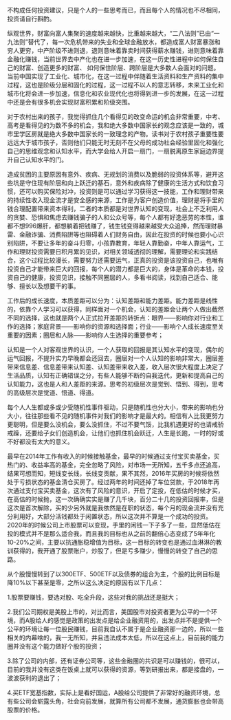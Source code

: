 

不构成任何投资建议，只是个人的一些思考而已，而且每个人的情况也不尽相同，投资请自行斟酌。

纵观世界，财富向富人集聚的速度越来越快，比重越来越大，“二八法则”已由“一九法则”替代了，每一次危机带来的失业和全球金融放水，都造成富人财富暴涨和穷人更穷，中产阶级不进则退，退则意味着靠卖时间获得薪水赚钱，进则意味着靠金融化赚钱，当前世界去中产化也在进一步加速，在这一历史性进程中如何保住自己的财富、创造更多的财富、 如何保住阶层、跨阶层是大多数人会面对的问题。当前中国实现了工业化、城市化，在这一过程中伴随着生活资料和生产资料的集中过程，这也是阶级分层和固化的过程，这一过程不以人的意志转移，未来工业化和城市化将会进一步加速，信息化和农业现代化也将得到进一步的发展，在这一过程中还是会有很多机会实现财富积累和阶级突围。

对于农村出来的孩子，我觉得抓住几个看得见的改变命运的机会非常重要，中考、高考是看得见的为数不多的机会，我和绝大多数中国家长的观念应该是一致的，城市里学区房就是绝大多数中国家长的一致理念的产物。读书对于农村孩子重要性要远远大于城市孩子，否则他们只能无时无刻不在父母的成功社会经验里固化和强化自己的思维观念和认知水平，而大学会给人开启一扇门，一扇脱离原生家庭边界提升自己认知水平的门。

造成贫困的主要原因有意外、疾病、无规划的消费以及脆弱的投资体系等，避开这些坑是守住现有阶层和向上跃迁的基石，意外和疾病除了健康的生活方式和饮食习惯，还可以购买保险对冲，投资则是可以通过学习获得这一技能，工作和理财带来的持续性收入现金流才是安全感的来源，工作是为客户创造价值，理财是将手里的钱合理配置带来资本得利，二者的本质都是对世界认知的变现，社会上不乏利用人的贪婪、恐惧和焦虑去赚钱骗子的人和公众号等，每个人都有好逸恶劳的本性，谁都不想996爆肝，都想躺着把钱赚了，钱生钱变得越来越受大众追捧，然而理财暴雷、金融诈骗、消费陷阱等也阻碍着人们财务自由，因此在投资的时候也要小心识别陷阱，不要让多年的奋斗归零，小孩靠教育，年轻人靠勤奋，中年人靠运气，工作和理财投资需要日积月累的见识，对相关领域透彻的理解，需要理论和实践结合，这个过程比较漫长，需要努力还需要运气，正真的投资是该投资自己，也唯有投资自己才能带来巨大的回报，每个人的潜力都是巨大的，身体是革命的本钱，投资自己的健康，投资见识，接触不同圈层的人，多看书阅读，找到自己适合、能够、擅长以及想要干的事。

工作后的成长速度，本质差距可以分为：认知差距和能力差距。能力差距是线性的，依靠个人学习可以获得，同样面对一个机会，认知的差距会让两个人做出截然不同的选择，这也就是两个人正式拉开差距的转折点：眼界——影响你对行业和工作的选择；家庭背景——影响你的资源和选择面；行业——影响个人成长速度至关重要的因素；圈层和人脉——影响你人生选择的重要参考；

认知是一个人对客观世界的认识，一个人获取的回报是其认知水平的变现，偶尔的运气回报，不提升实力早晚都会还回去，圈层对一个人认知的影响非常大，圈层差带来信息差、信息差带来认知差、认知差带来收入差，收入层次很大程度上决定了生活品质，认知有正确错误之分，有些人能够不断的自我迭代，更新和提高自己的认知能力，这也是人和人差距的来源。思考的初级层次是觉到、悟到、得到，思考的高级层次是觉道、悟道、得道。

每个人人生都或多或少受随机性事件驱动，只是随机性也分大小，带来的影响也分大小，往往那些看不见的随机事件对我们的影响才是最大的。相信有人比我更努力更聪明，但是要么没机会，要么没抓住，不过不要气馁，比我机遇更好的也请戒骄戒躁，还要给子女们创造机会，让他们也抓住机会跃迁，人生是长跑，一时的好或不好都没有太大的意义。

最早在2014年工作有收入的时候接触基金，最早的时候通过支付宝买卖基金，买热门的、收益率高的基金，完全忽略了风险，对市场一无所知，五千多点还追高，结果可想而知，短线变长线，长线变贡献，果不其然，2016年买房的时候将依然处于亏损状态的基金清仓买房了。经过两年的时间还掉了车位贷款，于2018年再次通过支付宝买卖基金，这次有了风险的意识，开启了定投，在低估的时候才买，在高估的时候抛，这一次确确实实是赚了几千块，百分二十几的投资回报率，但是这次是首次解除，买的少另外就是我依然是在职的状态，每个月的现金流并没有充分利用好，大部分活钱都处于闲置状态，所以这次并不算是一个成功的投资。2020年的时候公司上市股票可以变现，手里的闲钱一下子多了一些，显然低估在投的模式并不是那么适合我，而且我的目标也从之前的翻倍心态变成了5年年化10-20%之间，主要以抗通胀稳增值为目标，这一目标的转变也是通过血淋淋的教训获得的，我开通了股票账户，炒股了，但是亏多赚少，慢慢的转变了自己的思路。

从个股慢慢转到了以300ETF、500ETF以及债券的组合为主，个股的比例目标是降10%以下甚至是零，之所以这么决定的原因有以下几点：

1.股票要赚钱，要选对股、吃全升段，这些对我的挑战还是挺大；

2.我们公司期权是美股上市的，对比而言，美国股市对投资者更为公平的一个环境，而A股给人的感觉是政策的出发点是给企业融资用的，出发点并不是提供一个公平的环境让每一位股民赚钱，目前我自认不属于是企业融资那一边的，所以一些相关的内幕啥的，我一无所知，并且违法成本太低，所以在这点上，目前我的能力圈并没有这个能力做好个股的投资；

3.除了公司的内部，还有证券公司等，这些金融圈的共识是可以赚钱的，很可以，目前的我并没有这类在饭桌上就可以获得的资源，等到研报出来，都是接盘的，一波波获利的退出了；

4.买ETF宽基指数，实际上是看好国运，A股给公司提供了非常好的融资环境，总有些公司会崭露头角，社会向前发展，就算所有公司都不发展，通货膨胀也会带高股票的价格。